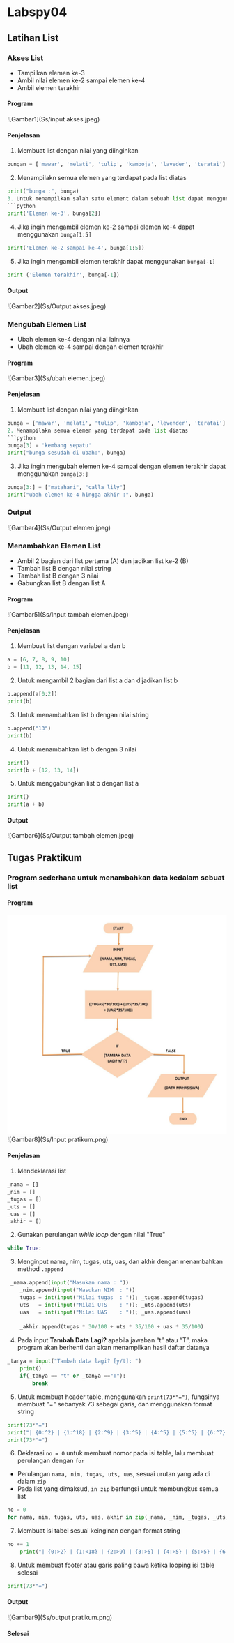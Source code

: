 # Labspy04
## Latihan List

### Akses List
- Tampilkan elemen ke-3
- Ambil nilai elemen ke-2 sampai elemen ke-4
- Ambil elemen terakhir

#### Program
![Gambar1](Ss/input akses.jpeg)
#### Penjelasan
1. Membuat list dengan nilai yang diinginkan
```python
bungan = ['mawar', 'melati', 'tulip', 'kamboja', 'laveder', 'teratai']
```
2. Menampilakn semua elemen yang terdapat pada list diatas
```python
print("bunga :", bunga)
3. Untuk menampilkan salah satu element dalam sebuah list dapat menggunakan `bunga[2]`
```python
print('Elemen ke-3', bunga[2])
```
4. Jika ingin mengambil elemen ke-2 sampai elemen ke-4 dapat menggunakan `bunga[1:5]`
```python
print('Elemen ke-2 sampai ke-4', bunga[1:5])
```
5. Jika ingin mengambil elemen terakhir dapat menggunakan `bunga[-1]`
```python
print ('Elemen terakhir', bunga[-1])
```
#### Output
![Gambar2](Ss/Output akses.jpeg)
### Mengubah Elemen List
- Ubah elemen ke-4 dengan nilai lainnya
- Ubah elemen ke-4 sampai dengan elemen terakhir

#### Program
![Gambar3](Ss/ubah elemen.jpeg)
#### Penjelasan
1. Membuat list dengan nilai yang diinginkan
```python
bunga = ['mawar', 'melati', 'tulip', 'kamboja', 'levender', 'teratai']
2. Menampilakn semua elemen yang terdapat pada list diatas
```python
bunga[3] = 'kembang sepatu'
print("bunga sesudah di ubah:", bunga)
```
3. Jika ingin mengubah elemen ke-4 sampai dengan elemen terakhir dapat menggunakan `bunga[3:]`
```python
bunga[3:] = ["matahari", "calla lily"]
print("ubah elemen ke-4 hingga akhir :", bunga)
```
### Output
![Gambar4](Ss/Output elemen.jpeg)
### Menambahkan Elemen List
- Ambil 2 bagian dari list pertama (A) dan jadikan list ke-2 (B)
- Tambah list B dengan nilai string
- Tambah list B dengan 3 nilai
- Gabungkan list B dengan list A

#### Program
![Gambar5](Ss/Input tambah elemen.jpeg)
#### Penjelasan
1. Membuat list dengan variabel a dan b
```python
a = [6, 7, 8, 9, 10]
b = [11, 12, 13, 14, 15]
```
2. Untuk mengambil 2 bagian dari list a dan dijadikan list b
```python
b.append(a[0:2])
print(b)
```

3. Untuk menambahkan list b dengan nilai string 
```python
b.append("13")
print(b)
```
4. Untuk menambahkan list b dengan 3 nilai
```python
print()
print(b + [12, 13, 14])
```

5. Untuk menggabungkan list b dengan list a
```python
print()
print(a + b)
```
#### Output
![Gambar6](Ss/Output tambah elemen.jpeg)

## Tugas Praktikum
### Program sederhana untuk menambahkan data kedalam sebuat list 
#### Program
![Gambar7](Ss/flowchart.jpeg)
![Gambar8](Ss/Input pratikum.png)
#### Penjelasan
1. Mendeklarasi list
```python
_nama = []
_nim = []
_tugas = []
_uts = []
_uas = []
_akhir = []
```

2. Gunakan perulangan _while loop_ dengan nilai "True"
```python
while True:
```

3. Menginput nama, nim, tugas, uts, uas, dan akhir dengan menambahkan method `.append`
```python
 _nama.append(input("Masukan nama : "))
    _nim.append(input("Masukan NIM  : "))
    tugas = int(input("Nilai tugas  : ")); _tugas.append(tugas)
    uts   = int(input("Nilai UTS    : ")); _uts.append(uts)
    uas   = int(input("Nilai UAS    : ")); _uas.append(uas)

    _akhir.append(tugas * 30/100 + uts * 35/100 + uas * 35/100)
```

4. Pada input <b>Tambah Data Lagi?</b> apabila jawaban “t” atau “T”, maka program akan berhenti dan akan menampilkan hasil daftar datanya
```python
_tanya = input("Tambah data lagi? [y/t]: ")
    print()
    if(_tanya == "t" or _tanya =="T"):
        break
```

5. Untuk membuat header table, menggunakan `print(73*"=")`, fungsinya membuat "=" sebanyak 73 sebagai garis, dan menggunakan format string
```python
print(73*"=")
print("| {0:^2} | {1:^18} | {2:^9} | {3:^5} | {4:^5} | {5:^5} | {6:^7} |".format("No", "Nama", "NIM", "Tugas", "UTS", "UAS", "Akhir"))
print(73*"=")
```

6. Deklarasi `no = 0` untuk membuat nomor pada isi table, lalu membuat perulangan dengan `for`
- Perulangan `nama, nim, tugas, uts, uas`, sesuai urutan yang ada di dalam `zip`
- Pada list yang dimaksud, `in zip` berfungsi untuk membungkus semua list
```python
no = 0
for nama, nim, tugas, uts, uas, akhir in zip(_nama, _nim, _tugas, _uts, _uas, _akhir):
```

7. Membuat isi tabel sesuai keinginan dengan format string
```python
no += 1    
    print("| {0:>2} | {1:<18} | {2:>9} | {3:>5} | {4:>5} | {5:>5} | {6:>7.2f} |".format(no, nama, nim, tugas, uts, uas, akhir))
```

8. Untuk membuat footer atau garis paling bawa ketika looping isi table selesai
```python
print(73*"=")
```
#### Output
![Gambar9](Ss/output pratikum.png)

#### Selesai


